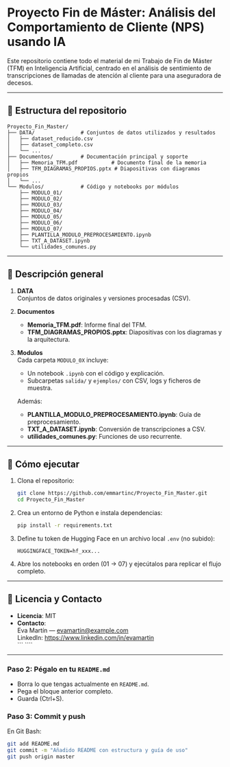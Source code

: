 # Proyecto Fin de Máster: Análisis del Comportamiento de Cliente (NPS) usando IA

Este repositorio contiene todo el material de mi Trabajo de Fin de Máster (TFM) en Inteligencia Artificial, centrado en el análisis de sentimiento de transcripciones de llamadas de atención al cliente para una aseguradora de decesos.

---

## 📂 Estructura del repositorio

```
Proyecto_Fin_Master/
├── DATA/               # Conjuntos de datos utilizados y resultados
│   ├── dataset_reducido.csv
│   ├── dataset_completo.csv
│   └── ...
├── Documentos/         # Documentación principal y soporte
│   ├── Memoria_TFM.pdf           # Documento final de la memoria
│   ├── TFM_DIAGRAMAS_PROPIOS.pptx # Diapositivas con diagramas propios
│   └── ...
└── Modulos/            # Código y notebooks por módulos
    ├── MODULO_01/
    ├── MODULO_02/
    ├── MODULO_03/
    ├── MODULO_04/
    ├── MODULO_05/
    ├── MODULO_06/
    ├── MODULO_07/
    ├── PLANTILLA_MODULO_PREPROCESAMIENTO.ipynb
    ├── TXT_A_DATASET.ipynb
    └── utilidades_comunes.py
```

---

## 🎯 Descripción general

1. **DATA**  
   Conjuntos de datos originales y versiones procesadas (CSV).

2. **Documentos**  
   - **Memoria_TFM.pdf**: Informe final del TFM.  
   - **TFM_DIAGRAMAS_PROPIOS.pptx**: Diapositivas con los diagramas y la arquitectura.

3. **Modulos**  
   Cada carpeta `MODULO_0X` incluye:
   - Un notebook `.ipynb` con el código y explicación.
   - Subcarpetas `salida/` y `ejemplos/` con CSV, logs y ficheros de muestra.

   Además:
   - **PLANTILLA_MODULO_PREPROCESAMIENTO.ipynb**: Guía de preprocesamiento.
   - **TXT_A_DATASET.ipynb**: Conversión de transcripciones a CSV.
   - **utilidades_comunes.py**: Funciones de uso recurrente.

---

## 🚀 Cómo ejecutar

1. Clona el repositorio:
   ```bash
   git clone https://github.com/emmartinc/Proyecto_Fin_Master.git
   cd Proyecto_Fin_Master
   ```

2. Crea un entorno de Python e instala dependencias:
   ```bash
   pip install -r requirements.txt
   ```

3. Define tu token de Hugging Face en un archivo local `.env` (no subido):
   ```
   HUGGINGFACE_TOKEN=hf_xxx...
   ```

4. Abre los notebooks en orden (01 → 07) y ejecútalos para replicar el flujo completo.

---

## 📄 Licencia y Contacto

- **Licencia**: MIT  
- **Contacto**:  
  Eva Martín — evamartin@example.com  
  LinkedIn: https://www.linkedin.com/in/evamartin  
``` ````

---

### Paso 2: Pégalo en tu `README.md`

- Borra lo que tengas actualmente en `README.md`.
- Pega el bloque anterior completo.
- Guarda (Ctrl+S).

### Paso 3: Commit y push

En Git Bash:

```bash
git add README.md
git commit -m "Añadido README con estructura y guía de uso"
git push origin master
```
